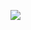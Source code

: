 ![](https://user-images.githubusercontent.com/627794/83083610-92465000-a054-11ea-89e4-d237136f77f0.png)
